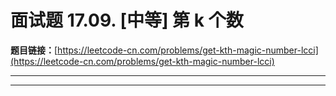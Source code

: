 # 面试题 17.09. [中等] 第 k 个数

**题目链接：**[https://leetcode-cn.com/problems/get-kth-magic-number-lcci](https://leetcode-cn.com/problems/get-kth-magic-number-lcci)

---

<Cards card="leetcode_面试题 17.09_get-kth-magic-number-lcci"></Cards>

---

```

```